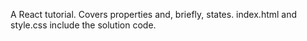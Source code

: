 A React tutorial. Covers properties and, briefly, states. index.html and style.css include the solution code.
